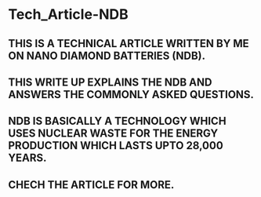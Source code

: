 # Tech_Article-NDB

THIS IS A TECHNICAL ARTICLE WRITTEN BY ME ON NANO DIAMOND BATTERIES (NDB).
-
THIS WRITE UP EXPLAINS THE NDB AND ANSWERS THE COMMONLY ASKED QUESTIONS.
-
NDB IS BASICALLY A TECHNOLOGY WHICH USES NUCLEAR WASTE FOR THE ENERGY PRODUCTION WHICH LASTS UPTO 28,000 YEARS.
-
CHECH THE ARTICLE FOR MORE.
-
